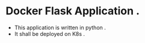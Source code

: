  # Docker Flask Application .
 - This application is written in python .
 - It shall be deployed on K8s .